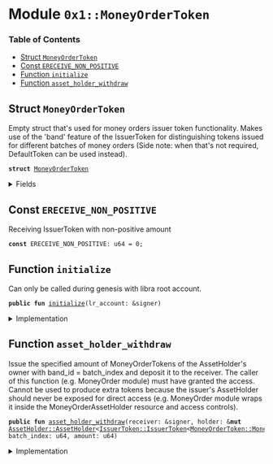 
<a name="0x1_MoneyOrderToken"></a>

# Module `0x1::MoneyOrderToken`

### Table of Contents

-  [Struct `MoneyOrderToken`](#0x1_MoneyOrderToken_MoneyOrderToken)
-  [Const `ERECEIVE_NON_POSITIVE`](#0x1_MoneyOrderToken_ERECEIVE_NON_POSITIVE)
-  [Function `initialize`](#0x1_MoneyOrderToken_initialize)
-  [Function `asset_holder_withdraw`](#0x1_MoneyOrderToken_asset_holder_withdraw)



<a name="0x1_MoneyOrderToken_MoneyOrderToken"></a>

## Struct `MoneyOrderToken`

Empty struct that's used for money orders issuer token functionality.
Makes use of the 'band' feature of the IssuerToken for distinguishing
tokens issued for different batches of money orders (Side note:
when that's not required, DefaultToken can be used instead).


<pre><code><b>struct</b> <a href="#0x1_MoneyOrderToken">MoneyOrderToken</a>
</code></pre>



<details>
<summary>Fields</summary>


<dl>
<dt>

<code>dummy_field: bool</code>
</dt>
<dd>

</dd>
</dl>


</details>

<a name="0x1_MoneyOrderToken_ERECEIVE_NON_POSITIVE"></a>

## Const `ERECEIVE_NON_POSITIVE`

Receiving IssuerToken with non-positive amount


<pre><code><b>const</b> ERECEIVE_NON_POSITIVE: u64 = 0;
</code></pre>



<a name="0x1_MoneyOrderToken_initialize"></a>

## Function `initialize`

Can only be called during genesis with libra root account.


<pre><code><b>public</b> <b>fun</b> <a href="#0x1_MoneyOrderToken_initialize">initialize</a>(lr_account: &signer)
</code></pre>



<details>
<summary>Implementation</summary>


<pre><code><b>public</b> <b>fun</b> <a href="#0x1_MoneyOrderToken_initialize">initialize</a>(lr_account: &signer) {
    <a href="LibraTimestamp.md#0x1_LibraTimestamp_assert_genesis">LibraTimestamp::assert_genesis</a>();

    <a href="AssetHolder.md#0x1_AssetHolder_publish_zero_issuer_token_holder">AssetHolder::publish_zero_issuer_token_holder</a>&lt;<a href="#0x1_MoneyOrderToken">MoneyOrderToken</a>&gt;(
        lr_account);

    <a href="IssuerToken.md#0x1_IssuerToken_publish_issuer_token_container">IssuerToken::publish_issuer_token_container</a>&lt;<a href="#0x1_MoneyOrderToken">MoneyOrderToken</a>&gt;(
        lr_account);
    <a href="IssuerToken.md#0x1_IssuerToken_register_token_specialization">IssuerToken::register_token_specialization</a>&lt;<a href="#0x1_MoneyOrderToken">MoneyOrderToken</a>&gt;(
        lr_account, 1);
}
</code></pre>



</details>

<a name="0x1_MoneyOrderToken_asset_holder_withdraw"></a>

## Function `asset_holder_withdraw`

Issue the specified amount of MoneyOrderTokens of the AssetHolder's
owner with band_id = batch_index and deposit it to the receiver.
The caller of this function (e.g. MoneyOrder module) must have
granted the access. Cannot be used to produce extra tokens because
the issuer's AssetHolder should never be exposed for direct access
(e.g. MoneyOrder module wraps it inside the MoneyOrderAssetHolder
resource and access controls).


<pre><code><b>public</b> <b>fun</b> <a href="#0x1_MoneyOrderToken_asset_holder_withdraw">asset_holder_withdraw</a>(receiver: &signer, holder: &<b>mut</b> <a href="AssetHolder.md#0x1_AssetHolder_AssetHolder">AssetHolder::AssetHolder</a>&lt;<a href="IssuerToken.md#0x1_IssuerToken_IssuerToken">IssuerToken::IssuerToken</a>&lt;<a href="#0x1_MoneyOrderToken_MoneyOrderToken">MoneyOrderToken::MoneyOrderToken</a>&gt;&gt;, batch_index: u64, amount: u64)
</code></pre>



<details>
<summary>Implementation</summary>


<pre><code><b>public</b> <b>fun</b> <a href="#0x1_MoneyOrderToken_asset_holder_withdraw">asset_holder_withdraw</a>(
    receiver: &signer,
    holder: &<b>mut</b> <a href="AssetHolder.md#0x1_AssetHolder">AssetHolder</a>&lt;<a href="IssuerToken.md#0x1_IssuerToken">IssuerToken</a>&lt;<a href="#0x1_MoneyOrderToken">MoneyOrderToken</a>&gt;&gt;,
    batch_index: u64,
    amount: u64,
) {
    // Received amount should be positive.
    <b>assert</b>(amount &gt; 0,
           <a href="Errors.md#0x1_Errors_invalid_argument">Errors::invalid_argument</a>(ERECEIVE_NON_POSITIVE));

    <b>let</b> issuer_tokens =
        <a href="IssuerToken.md#0x1_IssuerToken_mint_issuer_token_with_capability">IssuerToken::mint_issuer_token_with_capability</a>&lt;<a href="#0x1_MoneyOrderToken">MoneyOrderToken</a>&gt;(
            <a href="AssetHolder.md#0x1_AssetHolder_borrow_capability">AssetHolder::borrow_capability</a>&lt;<a href="#0x1_MoneyOrderToken">MoneyOrderToken</a>&gt;(holder),
            <a href="AssetHolder.md#0x1_AssetHolder_owner">AssetHolder::owner</a>&lt;<a href="#0x1_MoneyOrderToken">MoneyOrderToken</a>&gt;(holder),
            batch_index,
            amount);

    // This call also asserts that receiver != issuer.
    <a href="IssuerToken.md#0x1_IssuerToken_deposit_issuer_token">IssuerToken::deposit_issuer_token</a>&lt;<a href="#0x1_MoneyOrderToken">MoneyOrderToken</a>&gt;(receiver,
                                                       issuer_tokens);
}
</code></pre>



</details>
